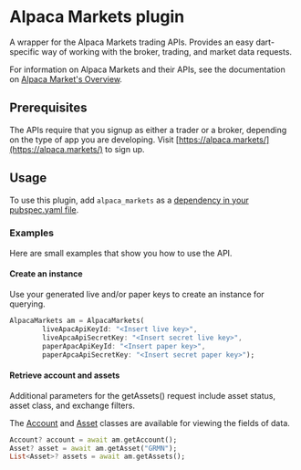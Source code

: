 # Alpaca Markets plugin

A wrapper for the Alpaca Markets trading APIs. Provides an easy dart-specific
way of working with the broker, trading, and market data requests.

For information on Alpaca Markets and their APIs, see the documentation on [Alpaca Market's Overview](https://alpaca.markets/docs/introduction/).

## Prerequisites

The APIs require that you signup as either a trader or a broker, depending on the type of app you
are developing. Visit [https://alpaca.markets/](https://alpaca.markets/) to sign up.

## Usage
To use this plugin, add `alpaca_markets` as a [dependency in your pubspec.yaml file](https://flutter.dev/docs/development/platform-integration/platform-channels).

### Examples

Here are small examples that show you how to use the API.

#### Create an instance

Use your generated live and/or paper keys to create an instance for querying.

```dart
AlpacaMarkets am = AlpacaMarkets(
        liveApacApiKeyId: "<Insert live key>",
        liveApcaApiSecretKey: "<Insert secret live key>",
        paperApacApiKeyId: "<Insert paper key>",
        paperApcaApiSecretKey: "<Insert secret paper key>");
```

#### Retrieve account and assets

Additional parameters for the getAssets() request include asset status,
asset class, and exchange filters.

The [Account](https://github.com/voidari/flutter/blob/main/alpaca_markets/lib/src/account.dart)
and [Asset](https://github.com/voidari/flutter/blob/main/alpaca_markets/lib/src/asset.dart) classes
are available for viewing the fields of data.

```dart
Account? account = await am.getAccount();
Asset? asset = await am.getAsset("GRMN");
List<Asset>? assets = await am.getAssets();
```